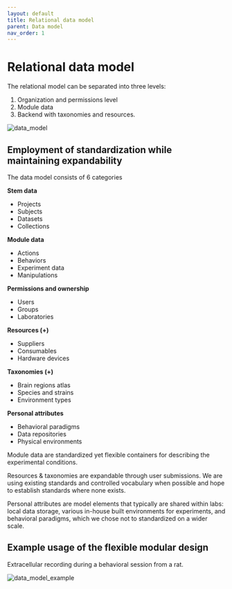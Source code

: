 ```yaml
---
layout: default
title: Relational data model
parent: Data model
nav_order: 1
---
```

# Relational data model
The relational model can be separated into three levels:
1. Organization and permissions level
2. Module data
3. Backend with taxonomies and resources.

![data_model](https://petersenpeter.github.io/brainstem_support/assets/images/data_model.png)

## Employment of standardization while maintaining expandability
The data model consists of 6 categories

__Stem data__

- Projects
- Subjects
- Datasets 
- Collections

__Module data__

- Actions
- Behaviors
- Experiment data
- Manipulations

__Permissions and ownership__

- Users
- Groups
- Laboratories

__Resources (+)__

- Suppliers
- Consumables
- Hardware devices

__Taxonomies (+)__

- Brain regions atlas
- Species and strains
- Environment types

__Personal attributes__

- Behavioral paradigms
- Data repositories
- Physical environments

Module data are standardized yet flexible containers for describing the experimental conditions. 

Resources & taxonomies are expandable through user submissions. We are using existing standards and controlled vocabulary when possible and hope to establish standards where none exists.

Personal attributes are model elements that typically are shared within labs: local data storage, various in-house built environments for experiments, and behavioral paradigms, which we chose not to standardized on a wider scale.


## Example usage of the flexible modular design
Extracellular recording during a behavioral session from a rat. 

![data_model_example](https://petersenpeter.github.io/brainstem_support/assets/images/data_model_example.png)
